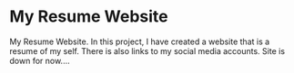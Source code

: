 # My Resume Website
My Resume Website. In this project, I have created a website that is a resume of my self.
There is also links to my social media accounts. Site is down for now....